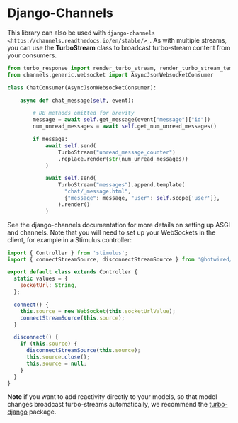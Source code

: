 # Django-Channels

This library can also be used with `django-channels <https://channels.readthedocs.io/en/stable/>`_. As with multiple streams, you can use the **TurboStream** class to broadcast turbo-stream content from your consumers.

```python
from turbo_response import render_turbo_stream, render_turbo_stream_template
from channels.generic.websocket import AsyncJsonWebsocketConsumer

class ChatConsumer(AsyncJsonWebsocketConsumer):

    async def chat_message(self, event):

        # DB methods omitted for brevity
        message = await self.get_message(event["message"]["id"])
        num_unread_messages = await self.get_num_unread_messages()

        if message:
            await self.send(
                TurboStream("unread_message_counter")
                .replace.render(str(num_unread_messages))
            )

            await self.send(
                TurboStream("messages").append.template(
                  "chat/_message.html",
                  {"message": message, "user": self.scope['user']},
                ).render()
            )
```

See the django-channels documentation for more details on setting up ASGI and channels. Note that you will need to set up your WebSockets in the client, for example in a Stimulus controller:

```javascript
import { Controller } from 'stimulus';
import { connectStreamSource, disconnectStreamSource } from '@hotwired/turbo';

export default class extends Controller {
  static values = {
    socketUrl: String,
  };

  connect() {
    this.source = new WebSocket(this.socketUrlValue);
    connectStreamSource(this.source);
  }

  disconnect() {
    if (this.source) {
      disconnectStreamSource(this.source);
      this.source.close();
      this.source = null;
    }
  }
}
```

**Note** if you want to add reactivity directly to your models, so that model changes broadcast turbo-streams automatically, we recommend the [turbo-django](https://github.com/hotwire-django/turbo-django) package.

